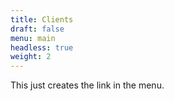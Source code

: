 ```yaml
---
title: Clients
draft: false
menu: main
headless: true
weight: 2
---
```

This just creates the link in the menu.
